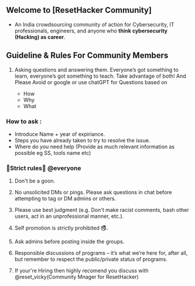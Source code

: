 
## Welcome to [ResetHacker Community]

- An India crowdsourcing community of action for Cybersecurity, IT professionals, engineers, and anyone who **think cybersecurity (Hacking) as career**.

## Guideline & Rules For Community Members

1. Asking questions and answering them. Everyone’s got something to learn, everyone’s got something to teach. Take advantage of both! 
And Please Avoid or google or use chatGPT for Questions based on

      - How
      - Why 
      - What 

### How to ask :
- Introduce Name + year of expiriance.
- Steps you have already taken to try to resolve the issue.
- Where do you need help (Provide as much relevant information as possible eg SS, tools name etc)      

### 🚨Strict rules🚷 @everyone

1) Don't be a goon.

2) No unsolicited DMs or pings.  Please ask questions in chat before attempting to tag or DM admins or others.

3) Please use best judgment (e.g. Don't make racist comments, bash other users, act in an unprofessional manner, etc.).

4) Self promotion is strictly prohibited 🚭.

5) Ask admins before posting inside the groups.

7) Responsible discussions of programs – it’s what we’re here for, after all, but remember to respect the public/private status of programs. 

8) If your're Hiring then highly recomend you discuss with @reset_vicky(Community Mnager for ResetHacker)



